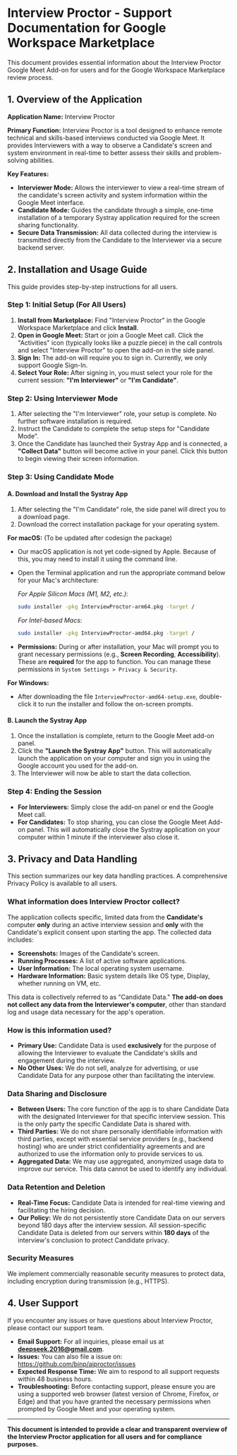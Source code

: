 # Interview Proctor - Support Documentation for Google Workspace Marketplace

This document provides essential information about the Interview Proctor Google Meet Add-on for users and for the Google Workspace Marketplace review process.

## 1. Overview of the Application

**Application Name:** Interview Proctor

**Primary Function:** Interview Proctor is a tool designed to enhance remote technical and skills-based interviews conducted via Google Meet. It provides Interviewers with a way to observe a Candidate's screen and system environment in real-time to better assess their skills and problem-solving abilities.

**Key Features:**

* **Interviewer Mode:** Allows the interviewer to view a real-time stream of the candidate's screen activity and system information within the Google Meet interface.
* **Candidate Mode:** Guides the candidate through a simple, one-time installation of a temporary Systray application required for the screen sharing functionality.
* **Secure Data Transmission:** All data collected during the interview is transmitted directly from the Candidate to the Interviewer via a secure backend server.

## 2. Installation and Usage Guide

This guide provides step-by-step instructions for all users.

### Step 1: Initial Setup (For All Users)

1.  **Install from Marketplace:** Find "Interview Proctor" in the Google Workspace Marketplace and click **Install**.
2.  **Open in Google Meet:** Start or join a Google Meet call. Click the "Activities" icon (typically looks like a puzzle piece) in the call controls and select "Interview Proctor" to open the add-on in the side panel.
3.  **Sign In:** The add-on will require you to sign in. Currently, we only support Google Sign-In.
4.  **Select Your Role:** After signing in, you must select your role for the current session: **"I'm Interviewer"** or **"I'm Candidate"**.

### Step 2: Using Interviewer Mode

1.  After selecting the "I'm Interviewer" role, your setup is complete. No further software installation is required.
2.  Instruct the Candidate to complete the setup steps for "Candidate Mode".
3.  Once the Candidate has launched their Systray App and is connected, a **"Collect Data"** button will become active in your panel. Click this button to begin viewing their screen information.

### Step 3: Using Candidate Mode

#### A. Download and Install the Systray App

1.  After selecting the "I'm Candidate" role, the side panel will direct you to a download page.
2.  Download the correct installation package for your operating system.

**For macOS:** (To be updated after codesign the package)

* Our macOS application is not yet code-signed by Apple. Because of this, you may need to install it using the command line.
* Open the Terminal application and run the appropriate command below for your Mac's architecture:

    *For Apple Silicon Macs (M1, M2, etc.):*
    ```bash
    sudo installer -pkg InterviewProctor-arm64.pkg -target /
    ```
    *For Intel-based Macs:*
    ```bash
    sudo installer -pkg InterviewProctor-amd64.pkg -target /
    ```
* **Permissions:** During or after installation, your Mac will prompt you to grant necessary permissions (e.g., **Screen Recording**, **Accessibility**). These are **required** for the app to function. You can manage these permissions in `System Settings > Privacy & Security`.

**For Windows:**

* After downloading the file `InterviewProctor-amd64-setup.exe`, double-click it to run the installer and follow the on-screen prompts.

#### B. Launch the Systray App

1.  Once the installation is complete, return to the Google Meet add-on panel.
2.  Click the **"Launch the Systray App"** button. This will automatically launch the application on your computer and sign you in using the Google account you used for the add-on.
3.  The Interviewer will now be able to start the data collection.

### Step 4: Ending the Session

* **For Interviewers:** Simply close the add-on panel or end the Google Meet call.
* **For Candidates:** To stop sharing, you can close the Google Meet Add-on panel. This will automatically close the Systray application on your computer within 1 minute if the interviewer also close it.

## 3. Privacy and Data Handling

This section summarizes our key data handling practices. A comprehensive Privacy Policy is available to all users.

### What information does Interview Proctor collect?

The application collects specific, limited data from the **Candidate's** computer **only** during an active interview session and **only** with the Candidate's explicit consent upon starting the app. The collected data includes:

* **Screenshots:** Images of the Candidate's screen.
* **Running Processes:** A list of active software applications.
* **User Information:** The local operating system username.
* **Hardware Information:** Basic system details like OS type, Display, whether running on VM, etc.

This data is collectively referred to as "Candidate Data." **The add-on does not collect any data from the Interviewer's computer**, other than standard log and usage data necessary for the app's operation.

### How is this information used?

* **Primary Use:** Candidate Data is used **exclusively** for the purpose of allowing the Interviewer to evaluate the Candidate's skills and engagement during the interview.
* **No Other Uses:** We do not sell, analyze for advertising, or use Candidate Data for any purpose other than facilitating the interview.

### Data Sharing and Disclosure

* **Between Users:** The core function of the app is to share Candidate Data with the designated Interviewer for that specific interview session. This is the only party the specific Candidate Data is shared with.
* **Third Parties:** We do not share personally identifiable information with third parties, except with essential service providers (e.g., backend hosting) who are under strict confidentiality agreements and are authorized to use the information only to provide services to us.
* **Aggregated Data:** We may use aggregated, anonymized usage data to improve our service. This data cannot be used to identify any individual.

### Data Retention and Deletion

* **Real-Time Focus:** Candidate Data is intended for real-time viewing and facilitating the hiring decision.
* **Our Policy:** We do not persistently store Candidate Data on our servers beyond 180 days after the interview session. All session-specific Candidate Data is deleted from our servers within **180 days** of the interview's conclusion to protect Candidate privacy.

### Security Measures

We implement commercially reasonable security measures to protect data, including encryption during transmission (e.g., HTTPS).

## 4. User Support

If you encounter any issues or have questions about Interview Proctor, please contact our support team.

* **Email Support:** For all inquiries, please email us at **deepseek.2016@gmail.com**.
* **Issues:** You can also file a issue on: https://github.com/binp/aiproctor/issues
* **Expected Response Time:** We aim to respond to all support requests within 48 business hours.
* **Troubleshooting:** Before contacting support, please ensure you are using a supported web browser (latest version of Chrome, Firefox, or Edge) and that you have granted the necessary permissions when prompted by Google Meet and your operating system.

---
**This document is intended to provide a clear and transparent overview of the Interview Proctor application for all users and for compliance purposes.**
